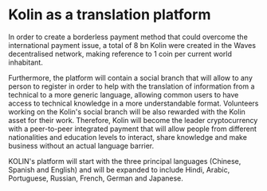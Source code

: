 # Kolin as a translation platform

In order to create a borderless payment method that could overcome the international payment issue, a total of 8 bn Kolin were created in the Waves decentralised network, making reference to 1 coin per current world inhabitant.

Furthermore, the platform will contain a social branch that will allow to any person to register in order to help with the translation of information from a technical to a more generic language, allowing common users to have access to technical knowledge in a more understandable format. Volunteers working on the Kolin's social branch will be also rewarded with the Kolin asset for their work. Therefore, Kolin will become the leader cryptocurrency with a peer-to-peer integrated payment that will allow people from different nationalities and education levels to interact, share knowledge and make business without an actual language barrier.

KOLIN's platform will start with the three principal languages \(Chinese, Spanish and English\) and will be expanded to include Hindi, Arabic, Portuguese, Russian, French, German and Japanese. 

